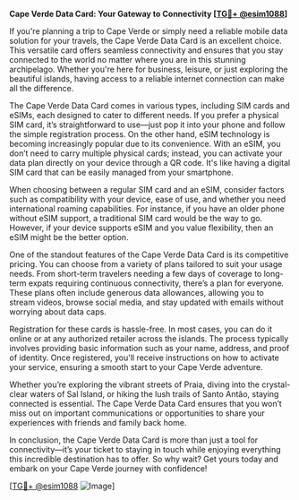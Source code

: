 **Cape Verde Data Card: Your Gateway to Connectivity [[TG💪+ @esim1088](https://t.me/s/esim1088)]**

If you're planning a trip to Cape Verde or simply need a reliable mobile data solution for your travels, the Cape Verde Data Card is an excellent choice. This versatile card offers seamless connectivity and ensures that you stay connected to the world no matter where you are in this stunning archipelago. Whether you're here for business, leisure, or just exploring the beautiful islands, having access to a reliable internet connection can make all the difference.

The Cape Verde Data Card comes in various types, including SIM cards and eSIMs, each designed to cater to different needs. If you prefer a physical SIM card, it’s straightforward to use—just pop it into your phone and follow the simple registration process. On the other hand, eSIM technology is becoming increasingly popular due to its convenience. With an eSIM, you don’t need to carry multiple physical cards; instead, you can activate your data plan directly on your device through a QR code. It's like having a digital SIM card that can be easily managed from your smartphone.

When choosing between a regular SIM card and an eSIM, consider factors such as compatibility with your device, ease of use, and whether you need international roaming capabilities. For instance, if you have an older phone without eSIM support, a traditional SIM card would be the way to go. However, if your device supports eSIM and you value flexibility, then an eSIM might be the better option. 

One of the standout features of the Cape Verde Data Card is its competitive pricing. You can choose from a variety of plans tailored to suit your usage needs. From short-term travelers needing a few days of coverage to long-term expats requiring continuous connectivity, there’s a plan for everyone. These plans often include generous data allowances, allowing you to stream videos, browse social media, and stay updated with emails without worrying about data caps.

Registration for these cards is hassle-free. In most cases, you can do it online or at any authorized retailer across the islands. The process typically involves providing basic information such as your name, address, and proof of identity. Once registered, you'll receive instructions on how to activate your service, ensuring a smooth start to your Cape Verde adventure.

Whether you’re exploring the vibrant streets of Praia, diving into the crystal-clear waters of Sal Island, or hiking the lush trails of Santo Antão, staying connected is essential. The Cape Verde Data Card ensures that you won’t miss out on important communications or opportunities to share your experiences with friends and family back home. 

In conclusion, the Cape Verde Data Card is more than just a tool for connectivity—it’s your ticket to staying in touch while enjoying everything this incredible destination has to offer. So why wait? Get yours today and embark on your Cape Verde journey with confidence! 

[[TG💪+ @esim1088](https://t.me/s/esim1088) ![Image](https://i.postimg.cc/Y0z9fWf4/image.png)]
